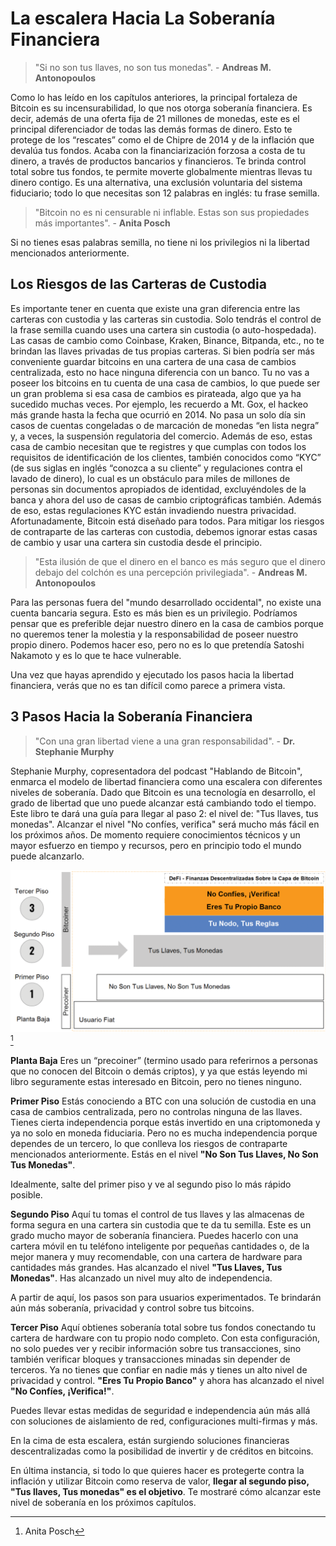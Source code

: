# La escalera Hacia La Soberanía Financiera

> "Si no son tus llaves, no son tus monedas". - **Andreas M. Antonopoulos**

Como lo has leído en los capítulos anteriores, la principal fortaleza de Bitcoin es su incensurabilidad, lo que nos otorga soberanía financiera. Es decir, además de una oferta fija de 21 millones de monedas, este es el principal diferenciador de todas las demás formas de dinero. Esto te protege de los “rescates” como el de Chipre de 2014 y de la inflación que devalúa tus fondos. Acaba con la financiarización forzosa a costa de tu dinero, a través de productos bancarios y financieros. Te brinda control total sobre tus fondos, te permite moverte globalmente mientras llevas tu dinero contigo. Es una alternativa, una exclusión voluntaria del sistema fiduciario; todo lo que necesitas son 12 palabras en inglés: tu frase semilla.

> "Bitcoin no es ni censurable ni inflable. Estas son sus propiedades más importantes". - **Anita Posch**

Si no tienes esas palabras semilla, no tiene ni los privilegios ni la libertad mencionados anteriormente.

## Los Riesgos de las Carteras de Custodia
Es importante tener en cuenta que existe una gran diferencia entre las carteras con custodia y las carteras sin custodia. Solo tendrás el control de la frase semilla cuando uses una cartera sin custodia (o auto-hospedada). Las casas de cambio como Coinbase, Kraken, Binance, Bitpanda, etc., no te brindan las llaves privadas de tus propias carteras. Si bien podría ser más conveniente guardar bitcoins en una cartera de una casa de cambios centralizada, esto no hace ninguna diferencia con un banco. Tu no vas a poseer los bitcoins en tu cuenta de una casa de cambios, lo que puede ser un gran problema si esa casa de cambios es pirateada, algo que ya ha sucedido muchas veces. Por ejemplo, les recuerdo a Mt. Gox, el hackeo más grande hasta la fecha que ocurrió en 2014. No pasa un solo día sin casos de cuentas congeladas o de marcación de monedas “en lista negra” y, a veces, la suspensión regulatoria del comercio. Además de eso, estas casa de cambio necesitan que te registres y que cumplas con todos los requisitos de identificación de los clientes, también conocidos como “KYC” (de sus siglas en inglés “conozca a su cliente” y regulaciones contra el lavado de dinero), lo cual es un obstáculo para miles de millones de personas sin documentos apropiados de identidad, excluyéndoles de la banca y ahora del uso de casas de cambio criptográficas también. Además de eso, estas regulaciones KYC están invadiendo nuestra privacidad. Afortunadamente, Bitcoin está diseñado para todos. Para mitigar los riesgos de contraparte de las carteras con custodia, debemos ignorar estas casas de cambio y usar una cartera sin custodia desde el principio.

> "Esta ilusión de que el dinero en el banco es más seguro que el dinero debajo del colchón es una percepción privilegiada". - **Andreas M. Antonopoulos**

Para las personas fuera del "mundo desarrollado occidental", no existe una cuenta bancaria segura. Esto es más bien es un privilegio. Podríamos pensar que es preferible dejar nuestro dinero en la casa de cambios porque no queremos tener la molestia y la responsabilidad de poseer nuestro propio dinero. Podemos hacer eso, pero no es lo que pretendía Satoshi Nakamoto y es lo que te hace vulnerable.

Una vez que hayas aprendido y ejecutado los pasos hacia la libertad financiera, verás que no es tan difícil como parece a primera vista.

## 3 Pasos Hacia la Soberanía Financiera

> "Con una gran libertad viene a una gran responsabilidad". - **Dr. Stephanie Murphy**

Stephanie Murphy, copresentadora del podcast "Hablando de Bitcoin", enmarca el modelo de libertad financiera como una escalera con diferentes niveles de soberanía. Dado que Bitcoin es una tecnología en desarrollo, el grado de libertad que uno puede alcanzar está cambiando todo el tiempo. Este libro te dará una guía para llegar al paso 2: el nivel de: "Tus llaves, tus monedas". Alcanzar el nivel "No confíes, verifica" será mucho más fácil en los próximos años. De momento requiere conocimientos técnicos y un mayor esfuerzo en tiempo y recursos, pero en principio todo el mundo puede alcanzarlo.

![3 pasos hacia la soberanía financiera](assets/__staircase-sovereignty-3-steps.png) [^68]

**Planta Baja** Eres un “precoiner” (termino usado para referirnos a personas que no conocen del Bitcoin o demás criptos), y ya que estás leyendo mi libro seguramente estas interesado en Bitcoin, pero no tienes ninguno.

**Primer Piso** Estás conociendo a BTC con una solución de custodia en una casa de cambios centralizada, pero no controlas ninguna de las llaves. Tienes cierta independencia porque estás invertido en una criptomoneda y ya no solo en moneda fiduciaria. Pero no es mucha independencia porque dependes de un tercero, lo que conlleva los riesgos de contraparte mencionados anteriormente. Estás en el nivel **"No Son Tus Llaves, No Son Tus Monedas"**.

Idealmente, salte del primer piso y ve al segundo piso lo más rápido posible.

**Segundo Piso** Aquí tu tomas el control de tus llaves y las almacenas de forma segura en una cartera sin custodia que te da tu semilla. Este es un grado mucho mayor de soberanía financiera. Puedes hacerlo con una cartera móvil en tu teléfono inteligente por pequeñas cantidades o, de la mejor manera y muy recomendable, con una cartera de hardware para cantidades más grandes. Has alcanzado el nivel **"Tus Llaves, Tus Monedas"**. Has alcanzado un nivel muy alto de independencia.

A partir de aquí, los pasos son para usuarios experimentados. Te brindarán aún más soberanía, privacidad y control sobre tus bitcoins.

**Tercer Piso** Aquí obtienes soberanía total sobre tus fondos conectando tu cartera de hardware con tu propio nodo completo. Con esta configuración, no solo puedes ver y recibir información sobre tus transacciones, sino también verificar bloques y transacciones minadas sin depender de terceros. Ya no tienes que confiar en nadie más y tienes un alto nivel de privacidad y control. **"Eres Tu Propio Banco"** y ahora has alcanzado el nivel **"No Confíes, ¡Verifica!"**.

Puedes llevar estas medidas de seguridad e independencia aún más allá con soluciones de aislamiento de red, configuraciones multi-firmas y más.

En la cima de esta escalera, están surgiendo soluciones financieras descentralizadas como la posibilidad de invertir y de créditos en bitcoins.

En última instancia, si todo lo que quieres hacer es protegerte contra la inflación y utilizar Bitcoin como reserva de valor, **llegar al segundo piso, "Tus llaves, Tus monedas" es el objetivo**. Te mostraré cómo alcanzar este nivel de soberanía en los próximos capítulos.

[^68]: Anita Posch
